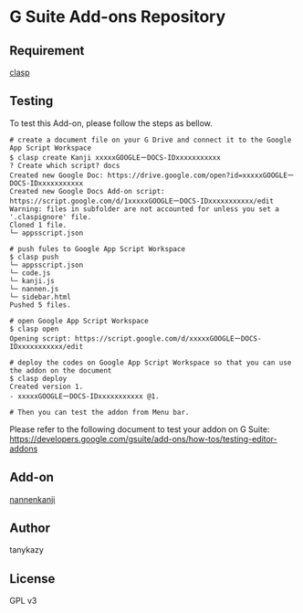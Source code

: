 # G Suite Add-ons Repository

## Requirement

[clasp](https://github.com/google/clasp/)

## Testing

To test this Add-on, please follow the steps as bellow.

```
# create a document file on your G Drive and connect it to the Google App Script Workspace
$ clasp create Kanji xxxxxGOOGLEーDOCS-IDxxxxxxxxxxx
? Create which script? docs
Created new Google Doc: https://drive.google.com/open?id=xxxxxGOOGLEーDOCS-IDxxxxxxxxxxx
Created new Google Docs Add-on script: https://script.google.com/d/1xxxxxGOOGLEーDOCS-IDxxxxxxxxxxx/edit
Warning: files in subfolder are not accounted for unless you set a '.claspignore' file.
Cloned 1 file.
└─ appsscript.json

# push fules to Google App Script Workspace
$ clasp push
└─ appsscript.json
└─ code.js
└─ kanji.js
└─ nannen.js
└─ sidebar.html
Pushed 5 files.

# open Google App Script Workspace
$ clasp open
Opening script: https://script.google.com/d/xxxxxGOOGLEーDOCS-IDxxxxxxxxxxx/edit

# deploy the codes on Google App Script Workspace so that you can use the addon on the document
$ clasp deploy
Created version 1.
- xxxxxGOOGLEーDOCS-IDxxxxxxxxxxx @1.

# Then you can test the addon from Menu bar.
```

Please refer to the following document to test your addon on G Suite: https://developers.google.com/gsuite/add-ons/how-tos/testing-editor-addons


## Add-on

[nannenkanji](./nannenkanji/)


## Author

tanykazy

## License

GPL v3
